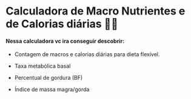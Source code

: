 # Calculadora de Macro Nutrientes e de Calorias diárias :weight_lifting_man:

#### Nessa calculadora vc ira conseguir descobrir:

- Contagem de macros e calorias diárias para dieta flexível.

- Taxa metabólica basal

- Percentual de gordura (BF)

- Índice de massa magra/gorda

  